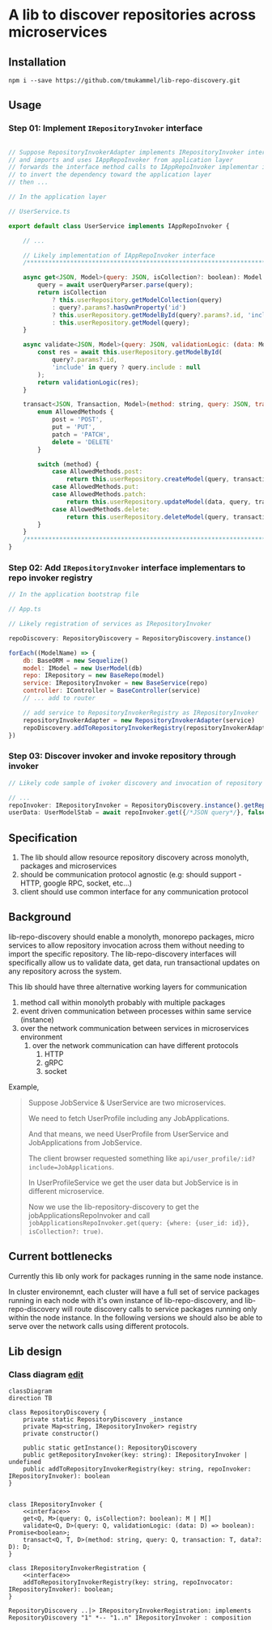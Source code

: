 # A lib to discover repositories across microservices

## Installation

```
npm i --save https://github.com/tmukammel/lib-repo-discovery.git
```

## Usage

### Step 01: Implement `IRepositoryInvoker` interface

```js

// Suppose RepositoryInvokerAdapter implements IRepositoryInvoker interface from infra layer
// and imports and uses IAppRepoInvoker from application layer
// forwards the interface method calls to IAppRepoInvoker implementar instance (e.g. UserService)
// to invert the dependency toward the application layer
// then ...

// In the application layer

// UserService.ts

export default class UserService implements IAppRepoInvoker {

    // ...

    // Likely implementation of IAppRepoInvoker interface
    /************************************************************************************************/

    async get<JSON, Model>(query: JSON, isCollection?: boolean): Model | Model[] {
        query = await userQueryParser.parse(query);
        return isCollection
            ? this.userRepository.getModelCollection(query)
            : query?.params?.hasOwnProperty('id')
            ? this.userRepository.getModelById(query?.params?.id, 'include' in query ? query.include : null)
            : this.userRepository.getModel(query);
    }

    async validate<JSON, Model>(query: JSON, validationLogic: (data: Model) => boolean): Promise<boolean> {
        const res = await this.userRepository.getModelById(
            query?.params?.id,
            'include' in query ? query.include : null
        );
        return validationLogic(res);
    }

    transact<JSON, Transaction, Model>(method: string, query: JSON, transaction: Transaction, data?: Model): Model {
        enum AllowedMethods {
            post = 'POST',
            put = 'PUT',
            patch = 'PATCH',
            delete = 'DELETE'
        }

        switch (method) {
            case AllowedMethods.post:
                return this.userRepository.createModel(query, transaction);
            case AllowedMethods.put:
            case AllowedMethods.patch:
                return this.userRepository.updateModel(data, query, transaction);
            case AllowedMethods.delete:
                return this.userRepository.deleteModel(query, transaction);
        }
    }
    /************************************************************************************************/
}
```

### Step 02: Add `IRepositoryInvoker` interface implementars to repo invoker registry

```js
// In the application bootstrap file

// App.ts

// Likely registration of services as IRepositoryInvoker

repoDiscovery: RepositoryDiscovery = RepositoryDiscovery.instance()

forEach((ModelName) => {
    db: BaseORM = new Sequelize()
    model: IModel = new UserModel(db)
    repo: IRepository = new BaseRepo(model)
    service: IRepositoryInvoker = new BaseService(repo)
    controller: IController = BaseController(service)
    // ... add to router

    // add service to RepositoryInvokerRegistry as IRepositoryInvoker
    repositoryInvokerAdapter = new RepositoryInvokerAdapter(service)
    repoDiscovery.addToRepositoryInvokerRegistry(repositoryInvokerAdapter)
})
```

### Step 03: Discover invoker and invoke repository through invoker

```js
// Likely code sample of ivoker discovery and invocation of repository

// ...
repoInvoker: IRepositoryInvoker = RepositoryDiscovery.instance().getRepositoryInvoker("Users")
userData: UserModelStab = await repoInvoker.get({/*JSON query*/}, false)
```

## Specification

1. The lib should allow resource repository discovery across monolyth, packages and microservices
2. should be communication protocol agnostic (e.g: should support - HTTP, google RPC, socket, etc...)
3. client should use common interface for any communication protocol

## Background

lib-repo-discovery should enable a monolyth, monorepo packages, micro services to allow repository invocation across them without needing to import the specific repository. The lib-repo-discovery interfaces will specifically allow us to validate data, get data, run transactional updates on any repository across the system.

This lib should have three alternative working layers for communication

1. method call within monolyth probably with multiple packages
2. event driven communication between processes within same service (instance)
3. over the network communication between services in microservices environment
   1. over the network communication can have different protocols
      1. HTTP
      2. gRPC
      3. socket


Example,
> Suppose JobService & UserService are two microservices.
> 
> We need to fetch UserProfile including any JobApplications.
> 
> And that means, we need UserProfile from UserService and JobApplications from JobService.
> 
>  The client browser requested something like `api/user_profile/:id?include=JobApplications`. 
> 
> In UserProfileService we get the user data but JobService is in different microservice.
> 
> Now we use the lib-repository-discovery to get the jobApplicationsRepoInvoker and call `jobApplicationsRepoInvoker.get(query: {where: {user_id: id}}, isCollection?: true)`.

## Current bottlenecks

Currently this lib only work for packages running in the same node instance.

In cluster environemnt, each cluster will have a full set of service packages running in each node with it's own instance of lib-repo-discovery, and lib-repo-discovery will route discovery calls to service packages running only within the node instance. In the following versions we should also be able to serve over the network calls using different protocols.

## Lib design

### Class diagram [edit](https://mermaid.live/edit#pako:eNqdVF1vmzAU_SuWn5KJoFAIKW5GpS17iLRIW5enjmlyjUOsgs2MiUbT_PddPvKlsE5aJBSufe45595rs8NMxRwTzFJaFHNBE02zSMZCc2aEkmj1IZKRbHbRA89VIYzS1VwUTG25rtAukgh-uRZbajgqDDWC9SJ_Cgm7knEgNAf8kuazwmghEwstTlkLuVXPXIdI80TAfnWpwhRQ6ZIBdDCs_TWb5VMK0p2DhJtFpzcYkj5DF1kAv1IfPPOKoNYdUFzbQ6-olDFfC8njCzYaxyt1BX_oajnntaDCXHWAPg0QflIq5RSq3NelHobRY6ebxWwmpOF6TRkPw3YJypt9tdAyHPwqoXSCIBDFR5Wm7Zjvjyqgt4S6lt9_tJlbmooYel6nz8_Tuw1I_qwSwQgaQEQJmg_R-_CM7YtWmSj4rFsJ71peo6ksKGtsrRrqjJuNik-NOUkdsKBFanAtdF8rwXPXteVvTema3hh9o0H_MzFGAfr2zA7u-u6Dbb-G_zBMkMjylGdcmqKfJMJOhNG70ah-s20JQc_BIHBjsmYRSLGFM64zKmK49k1HImw2IBJhAq9wnmmZmgiDdYDS0qhvlWSYwIXjFtaqTDaYrGlaQFTm9dnoPhvH1ZzKR6WyQ0oL-hTXlo4Y3oTL7uNT_zV5mOzwb0xGru_a3sQLxm7g3jjT8Xhi4QoT59a33Ukw9saB43qB4033Fn5ptBx7Mgn8wPennuv5wY3r7_8AL-O0Yg)

```mermaid
classDiagram
direction TB

class RepositoryDiscovery {
    private static RepositoryDiscovery _instance
	private Map<string, IRepositoryInvoker> registry
    private constructor()

    public static getInstance(): RepositoryDiscovery
    public getRepositoryInvoker(key: string): IRepositoryInvoker | undefined
    public addToRepositoryInvokerRegistry(key: string, repoInvoker: IRepositoryInvoker): boolean
}


class IRepositoryInvoker {
    <<interface>>
    get<Q, M>(query: Q, isCollection?: boolean): M | M[]
    validate<Q, D>(query: Q, validationLogic: (data: D) => boolean): Promise<boolean>;
    transact<Q, T, D>(method: string, query: Q, transaction: T, data?: D): D;
}

class IRepositoryInvokerRegistration {
    <<interface>>
    addToRepositoryInvokerRegistry(key: string, repoInvocator: IRepositoryInvoker): boolean;
}

RepositoryDiscovery ..|> IRepositoryInvokerRegistration: implements
RepositoryDiscovery "1" *-- "1..n" IRepositoryInvoker : composition
```
